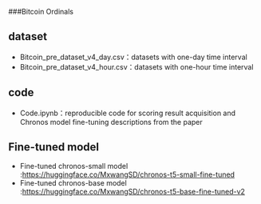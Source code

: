 ###Bitcoin Ordinals
## dataset

- Bitcoin_pre_dataset_v4_day.csv：datasets with one-day time interval
- Bitcoin_pre_dataset_v4_hour.csv：datasets with one-hour time interval

## code

-  Code.ipynb：reproducible code for scoring result acquisition and Chronos model fine-tuning descriptions from the paper

## Fine-tuned model

- Fine-tuned chronos-small model :https://huggingface.co/MxwangSD/chronos-t5-small-fine-tuned
- Fine-tuned chronos-base model :https://huggingface.co/MxwangSD/chronos-t5-base-fine-tuned-v2

